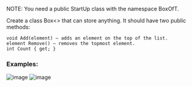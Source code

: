 NOTE: You need a public StartUp class with the namespace BoxOfT.

Create a class Box<> that can store anything. It should have two public methods:

	void Add(element) – adds an element on the top of the list.
	element Remove() – removes the topmost element.
	int Count { get; }

### Examples:

![image](https://user-images.githubusercontent.com/45227327/217566233-3513b288-7534-4cca-80c8-c01063a73889.png)
![image](https://user-images.githubusercontent.com/45227327/217566345-c1910556-09d6-4b47-bade-eb7aac40d759.png)
